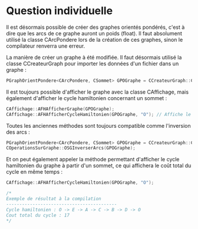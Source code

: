 # Question individuelle

Il est désormais possible de créer des graphes orientés pondérés, c'est à dire que les arcs de ce graphe auront un poids (float). Il faut absolument utilisé la classe CArcPondere lors de la création de ces graphes, sinon le compilateur renverra une erreur.

La manière de créer un graphe à été modifiée. Il faut désormais utilisé la classe CCreateurGraph pour importer les données d'un fichier dans un graphe :&#x20;

```cpp
PGraphOrientPondere<CArcPondere, CSommet> GPOGraphe = CCreateurGraph::CCGCreerGrapheOrientPondereFichier("./donnees.txt");
```

Il est toujours possible d'afficher le graphe avec la classe CAffichage, mais également d'afficher le cycle hamiltonien concernant un sommet :&#x20;

```cpp
CAffichage::AFHAfficherGraphe(GPOGraphe);
CAffichage::AFHAfficherCycleHamiltonien(GPOGraphe, "O"); // Affiche le cycle hamiltonien avec le sommet "O"
```

Toutes les anciennes méthodes sont toujours compatible comme l'inversion des arcs :&#x20;

```cpp
PGraphOrientPondere<CArcPondere, CSommet> GPOGraphe = CCreateurGraph::CCGCreerGrapheOrientPondereFichier(argv[1]);
COperationsSurGraphe::OSGInverserArcs(GPOGraphe);
```

Et on peut également appeler la méthode permettant d'afficher le cycle hamiltonien du graphe à partir d'un sommet, ce qui affichera le coût total du cycle en même temps :&#x20;

```cpp
CAffichage::AFHAfficherCycleHamiltonien(GPOGraphe, "O");

/*
Exemple de résultat à la compilation
------------------------------------------
Cycle hamiltonien : O -> E -> A -> C -> B -> D -> O
Cout total du cycle : 17
*/
```
